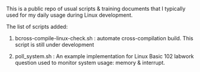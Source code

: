 This is a public repo of usual scripts & training documents that I typically
used for my daily usage during Linux development.

The list of scripts added:
 1) bcross-compile-linux-check.sh
	: automate cross-compilation build. This script is still under
	  development

 2) poll_system.sh
	: An example implementation for Linux Basic 102 labwork question used
	  to monitor system usage: memory & interrupt.

